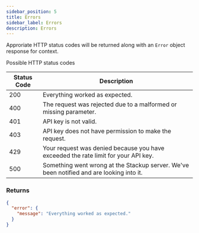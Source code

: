 ```yaml
---
sidebar_position: 5
title: Errors
sidebar_label: Errors
description: Errors
---
```


Approriate HTTP status codes will be returned along with an `Error` object response for context.

Possible HTTP status codes

| Status Code | Description                                                                              |
| ----------- | ---------------------------------------------------------------------------------------- |
| 200         | Everything worked as expected.                                                           |
| 400         | The request was rejected due to a malformed or missing parameter.                        |
| 401         | API key is not valid.                                                                    |
| 403         | API key does not have permission to make the request.                                    |
| 429         | Your request was denied because you have exceeded the rate limit for your API key.       |
| 500         | Something went wrong at the Stackup server. We've been notified and are looking into it. |

### Returns

```json
{
  "error": {
    "message": "Everything worked as expected."
  }
}
```
